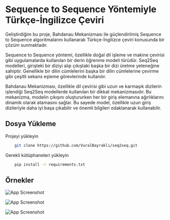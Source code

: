 
# Sequence to Sequence Yöntemiyle Türkçe-İngilizce Çeviri

Geliştirdiğim bu proje, Bahdanau Mekanizması ile güçlendirilmiş Sequence to Sequence algoritmalarını kullanarak Türkçe-İngilizce çeviri konusunda bir çözüm sunmaktadır.

Sequence to Sequence yöntemi, özellikle doğal dil işleme ve makine çevirisi gibi uygulamalarda kullanılan bir derin öğrenme modeli türüdür. Seq2Seq modelleri, girişteki bir diziyi alıp çıkıştaki başka bir dizi üretme yeteneğine sahiptir. Genellikle bir dilin cümlelerini başka bir dilin cümlelerine çevirme gibi çeşitli sekans eşleme görevlerinde kullanılır.

Bahdanau Mekanizması, özellikle dil çevirisi gibi uzun ve karmaşık dizilerin işlendiği Seq2Seq modellerde kullanılan bir dikkat mekanizmasıdır. Bu mekanizma, modelin çıkışını oluştururken her bir giriş elemanına ağırlıklarını dinamik olarak atamasını sağlar. Bu sayede model, özellikle uzun giriş dizileriyle daha iyi başa çıkabilir ve önemli bilgileri odaklanarak kullanabilir.

## Dosya Yükleme

Projeyi yükleyin

```bash
    git clone https://github.com/VuralBayrakli/seq2seq.git
```

Gerekli kütüphaneleri yükleyin
```bash
    pip install -r requirements.txt
```

## Örnekler

![App Screenshot](https://github.com/VuralBayrakli/seq2seq/ss1.jpg)

![App Screenshot](https://github.com/VuralBayrakli/seq2seq/ss2.jpg)

![App Screenshot](https://github.com/VuralBayrakli/seq2seq/ss3.jpg)
